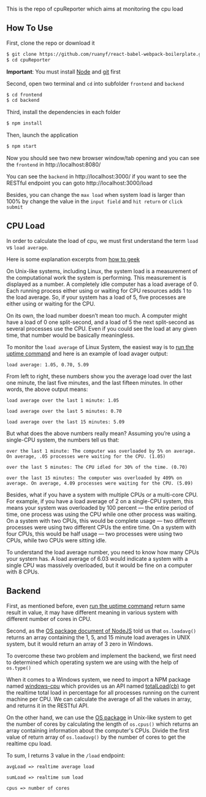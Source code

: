 This is the repo of cpuReporter which aims at monitoring the cpu load

## How To Use

First, clone the repo or download it

```bash
$ git clone https://github.com/ruanyf/react-babel-webpack-boilerplate.git
$ cd cpuReporter
```

**Important**: You must install [Node](https://nodejs.org/en/) and [git](https://git-scm.com/downloads) first

Second, open two terminal and `cd` into subfolder `frontend` and `backend`

```bash
$ cd frontend
$ cd backend
```

Third, install the dependencies in each folder

```bash
$ npm install
```

Then, launch the application

```bash
$ npm start
```

Now you should see two new browser window/tab opening and you can see the `frontend` in http://localhost:8080/

You can see the `backend` in http://localhost:3000/ if you want to see the RESTful endpoint you can goto http://localhost:3000/load

Besides, you can change the `max load` when system load is larger than 100% by change the value in the `input field` and `hit return` or `click submit`

## CPU Load
In order to calculate the load of cpu, we must first understand the term `load` vs `load average`.

Here is some explanation excerpts from [how to geek](https://www.howtogeek.com/194642/understanding-the-load-average-on-linux-and-other-unix-like-systems/)

On Unix-like systems, including Linux, the system load is a measurement of the computational work the system is performing. This measurement is displayed as a number. A completely idle computer has a load average of 0. Each running process either using or waiting for CPU resources adds 1 to the load average. So, if your system has a load of 5, five processes are either using or waiting for the CPU.

On its own, the load number doesn’t mean too much. A computer might have a load of 0 one split-second, and a load of 5 the next split-second as several processes use the CPU. Even if you could see the load at any given time, that number would be basically meaningless.

To monitor the `load average` of Linux System, the easiest way is to [run the uptime command](https://www.howtogeek.com/194186/bragging-rights-how-to-find-your-computers-uptime-and-installation-date/) and here is an example of load avager output:

```
load average: 1.05, 0.70, 5.09
```

From left to right, these numbers show you the average load over the last one minute, the last five minutes, and the last fifteen minutes. In other words, the above output means:

```
load average over the last 1 minute: 1.05

load average over the last 5 minutes: 0.70

load average over the last 15 minutes: 5.09
```

But what does the above numbers really mean? Assuming you’re using a single-CPU system, the numbers tell us that:

```
over the last 1 minute: The computer was overloaded by 5% on average. On average, .05 processes were waiting for the CPU. (1.05)

over the last 5 minutes: The CPU idled for 30% of the time. (0.70)

over the last 15 minutes: The computer was overloaded by 409% on average. On average, 4.09 processes were waiting for the CPU. (5.09)
```

Besides, what if you have a system with multiple CPUs or a multi-core CPU. For example, if you have a load average of 2 on a single-CPU system, this means your system was overloaded by 100 percent — the entire period of time, one process was using the CPU while one other process was waiting. On a system with two CPUs, this would be complete usage — two different processes were using two different CPUs the entire time. On a system with four CPUs, this would be half usage — two processes were using two CPUs, while two CPUs were sitting idle.

To understand the load average number, you need to know how many CPUs your system has. A load average of 6.03 would indicate a system with a single CPU was massively overloaded, but it would be fine on a computer with 8 CPUs.

## Backend

First, as mentioned before, even [run the uptime command](https://www.howtogeek.com/194186/bragging-rights-how-to-find-your-computers-uptime-and-installation-date/) return same result in value, it may have different meaning in various system with different number of cores in CPU.

Second, as the [OS package document of NodeJS](https://nodejs.org/api/os.html) told us that `os.loadavg()` returns an array containing the 1, 5, and 15 minute load averages in UNIX system, but it would return an array of 3 zero in Windows.

To overcome these two problem and implement the backend, we first need to determined which operating system we are using with the help of `os.type()`

When it comes to a Windows system, we need to import a NPM package named [windows-cpu](https://github.com/KyleRoss/windows-cpu) which provides us an API named [totalLoad(cb)](https://github.com/KyleRoss/windows-cpu#totalloadcb) to get the realtime total load in percentage for all processes running on the current machine per CPU. We can calculate the average of all the values in array, and returns it in the RESTful API.

On the other hand, we can use the [OS package](https://nodejs.org/api/os.html) in Unix-like system to get the number of cores by calculating the length of `os.cpus()` which returns an array containing information about the computer's CPUs. Divide the first value of return array of `os.loadavg()` by the number of cores to get the realtime cpu load.

To sum, I returns 3 value in the `/load` endpoint:

```
avgLoad => realtime average load

sumLoad => realtime sum load

cpus => number of cores
```
